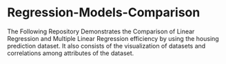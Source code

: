 # Regression-Models-Comparison
The Following Repository Demonstrates the Comparison of Linear Regression and Multiple Linear Regression efficiency by using the housing prediction dataset. It also consists of the visualization of datasets and correlations among attributes of the dataset.
